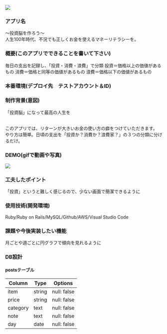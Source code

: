 ![](https://i.gyazo.com/5cc71cc0db96cd05db40e22ea09893dc.png)

### アプリ名
  〜投資脳を作ろう〜
  <br>
  人生100年時代、不況でも正しくお金を使えるマネーリテラシーを。

### 概要(このアプリでできることを書いて下さい)
  毎日の支出を記録し、「投資・消費・浪費」で分類
    投資＝価格以上の価値があるもの
    消費＝価格と同等の価値があるもの
    浪費＝価格以下の価値があるもの

### 本番環境(デプロイ先　テストアカウント＆ID)
    
### 制作背景(意図)
「投資脳」になって最高の人生を<br><br>

 このアプリでは、リターンが大きいお金の使い方の癖をつけていただきます。<br>
 やり方は簡単。日頃の支出を「投資か？消費か？浪費家？」の３つの分類に分けるだけ。



### DEMO(gifで動画や写真)
![](https://i.gyazo.com/fac4b286a972ad923a265769952706d8.jpg)



### 工夫したポイント  
  「投資」というと難しく感じるので、少ない画面で簡潔できるように

### 使用技術(開発環境)
  Ruby/Ruby on Rails/MySQL/Github/AWS/Visual Studio Code


### 課題や今後実装したい機能
  月ごとや週ごとに円グラフで傾向を見れるように

### DB設計

#### postsテーブル
|Column|Type|Options|
|------|----|-------|
|item|string|null: false|
|price|string|null: false|
|category|text|null: false|
|note|text|null: false|
|day|date|null: false|

